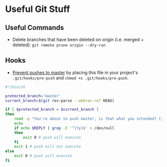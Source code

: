 # Useful Git Stuff

## Useful Commands

* Delete branches that have been deleted on origin (i.e. merged + deleted): `git remote prune origin --dry-run`

## Hooks

* [Prevent pushes to master](https://blog.ghost.org/prevent-master-push/) by placing this file in your project's `.git/hooks/pre-push` and `chmod +x .git/hooks/pre-push`.

```sh
#!/bin/sh

protected_branch='master'
current_branch=$(git rev-parse --abbrev-ref HEAD)

if [ $protected_branch = $current_branch ]
then
    read -p "You're about to push master, is that what you intended? [y|n] " -n 1 -r < /dev/tty
    echo
    if echo $REPLY | grep -E '^[Yy]$' > /dev/null
    then
        exit 0 # push will execute
    fi
    exit 1 # push will not execute
else
    exit 0 # push will execute
fi
```

